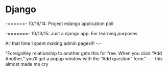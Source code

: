 # Django



-======-
10/16/14:
Project edango
application poll








-=======-
10/13/15:
Just a django app.  For learning purposes

All that time I spent making admin pages!!!    -.-

"ForeignKey relationship to another gets this for free. When you click “Add Another,” you’ll get a popup window with the “Add question” form." --- this almost made me cry


